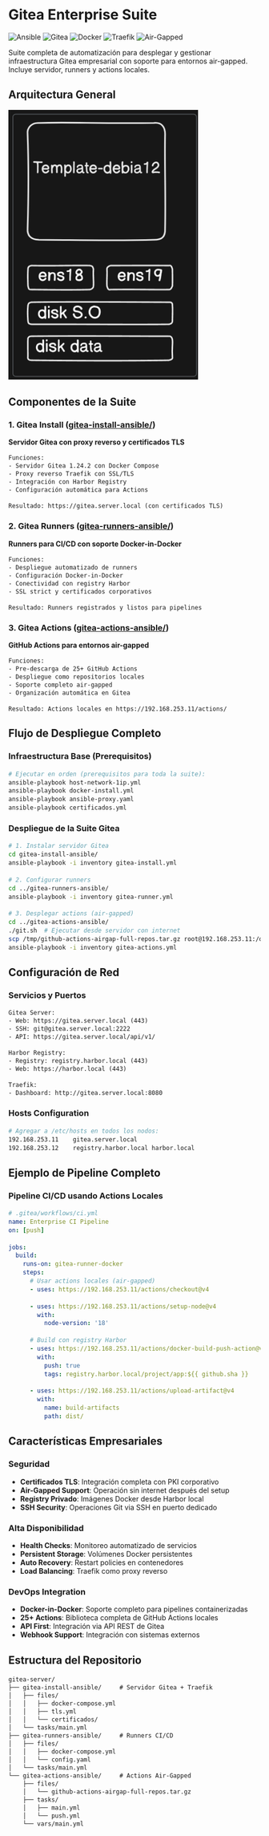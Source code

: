 # Gitea Enterprise Suite
![Ansible](https://img.shields.io/badge/Ansible-Automation-EE0000?style=for-the-badge&logo=ansible&logoColor=white)
![Gitea](https://img.shields.io/badge/Gitea-1.24.2-609926?style=for-the-badge&logo=gitea&logoColor=white)
![Docker](https://img.shields.io/badge/Docker-Compose-2496ED?style=for-the-badge&logo=docker&logoColor=white)
![Traefik](https://img.shields.io/badge/Traefik-Proxy-00ADD8?style=for-the-badge&logo=traefik&logoColor=white)
![Air-Gapped](https://img.shields.io/badge/Air_Gapped-Ready-FF6B35?style=for-the-badge)

Suite completa de automatización para desplegar y gestionar infraestructura Gitea empresarial con soporte para entornos air-gapped. Incluye servidor, runners y actions locales.

## Arquitectura General
![Architecture](https://github.com/Andherson333333/enterprise-talos-infrastructure/blob/main/images/templates-4.png)

## Componentes de la Suite

### 1. Gitea Install ([gitea-install-ansible/](./gitea-install-ansible/))
**Servidor Gitea con proxy reverso y certificados TLS**

```
Funciones:
- Servidor Gitea 1.24.2 con Docker Compose
- Proxy reverso Traefik con SSL/TLS
- Integración con Harbor Registry
- Configuración automática para Actions

Resultado: https://gitea.server.local (con certificados TLS)
```

### 2. Gitea Runners ([gitea-runners-ansible/](./gitea-runners-ansible/))  
**Runners para CI/CD con soporte Docker-in-Docker**

```
Funciones:
- Despliegue automatizado de runners
- Configuración Docker-in-Docker
- Conectividad con registry Harbor
- SSL strict y certificados corporativos

Resultado: Runners registrados y listos para pipelines
```

### 3. Gitea Actions ([gitea-actions-ansible/](./gitea-actions-ansible/))
**GitHub Actions para entornos air-gapped**

```
Funciones:
- Pre-descarga de 25+ GitHub Actions
- Despliegue como repositorios locales
- Soporte completo air-gapped
- Organización automática en Gitea

Resultado: Actions locales en https://192.168.253.11/actions/
```

## Flujo de Despliegue Completo

### Infraestructura Base (Prerequisitos)
```bash
# Ejecutar en orden (prerequisitos para toda la suite):
ansible-playbook host-network-1ip.yml
ansible-playbook docker-install.yml  
ansible-playbook ansible-proxy.yaml
ansible-playbook certificados.yml
```

### Despliegue de la Suite Gitea
```bash
# 1. Instalar servidor Gitea
cd gitea-install-ansible/
ansible-playbook -i inventory gitea-install.yml

# 2. Configurar runners  
cd ../gitea-runners-ansible/
ansible-playbook -i inventory gitea-runner.yml

# 3. Desplegar actions (air-gapped)
cd ../gitea-actions-ansible/
./git.sh  # Ejecutar desde servidor con internet
scp /tmp/github-actions-airgap-full-repos.tar.gz root@192.168.253.11:/opt/
ansible-playbook -i inventory gitea-actions.yml
```

## Configuración de Red

### Servicios y Puertos
```
Gitea Server:
- Web: https://gitea.server.local (443)
- SSH: git@gitea.server.local:2222
- API: https://gitea.server.local/api/v1/

Harbor Registry:  
- Registry: registry.harbor.local (443)
- Web: https://harbor.local (443)

Traefik:
- Dashboard: http://gitea.server.local:8080
```

### Hosts Configuration
```bash
# Agregar a /etc/hosts en todos los nodos:
192.168.253.11    gitea.server.local
192.168.253.12    registry.harbor.local harbor.local
```

## Ejemplo de Pipeline Completo

### Pipeline CI/CD usando Actions Locales
```yaml
# .gitea/workflows/ci.yml
name: Enterprise CI Pipeline
on: [push]

jobs:
  build:
    runs-on: gitea-runner-docker
    steps:
      # Usar actions locales (air-gapped)
      - uses: https://192.168.253.11/actions/checkout@v4
      
      - uses: https://192.168.253.11/actions/setup-node@v4
        with:
          node-version: '18'
          
      # Build con registry Harbor
      - uses: https://192.168.253.11/actions/docker-build-push-action@v6
        with:
          push: true
          tags: registry.harbor.local/project/app:${{ github.sha }}
          
      - uses: https://192.168.253.11/actions/upload-artifact@v4
        with:
          name: build-artifacts  
          path: dist/
```

## Características Empresariales

### Seguridad
- **Certificados TLS**: Integración completa con PKI corporativo
- **Air-Gapped Support**: Operación sin internet después del setup
- **Registry Privado**: Imágenes Docker desde Harbor local
- **SSH Security**: Operaciones Git via SSH en puerto dedicado

### Alta Disponibilidad  
- **Health Checks**: Monitoreo automatizado de servicios
- **Persistent Storage**: Volúmenes Docker persistentes
- **Auto Recovery**: Restart policies en contenedores
- **Load Balancing**: Traefik como proxy reverso

### DevOps Integration
- **Docker-in-Docker**: Soporte completo para pipelines containerizadas  
- **25+ Actions**: Biblioteca completa de GitHub Actions locales
- **API First**: Integración via API REST de Gitea
- **Webhook Support**: Integración con sistemas externos

## Estructura del Repositorio
```
gitea-server/
├── gitea-install-ansible/     # Servidor Gitea + Traefik
│   ├── files/
│   │   ├── docker-compose.yml
│   │   ├── tls.yml  
│   │   └── certificados/
│   └── tasks/main.yml
├── gitea-runners-ansible/     # Runners CI/CD
│   ├── files/
│   │   ├── docker-compose.yml
│   │   └── config.yaml
│   └── tasks/main.yml  
└── gitea-actions-ansible/     # Actions Air-Gapped
    ├── files/
    │   └── github-actions-airgap-full-repos.tar.gz
    ├── tasks/
    │   ├── main.yml
    │   └── push.yml
    └── vars/main.yml
```

